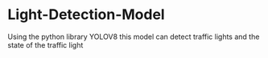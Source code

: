 # Light-Detection-Model
Using the python library YOLOV8 this model can detect traffic lights and the state of the traffic light
